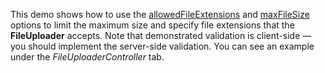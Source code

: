 This demo shows how to&nbsp;use the <a href="/Documentation/ApiReference/UI_Widgets/dxFileUploader/Configuration/#allowedFileExtensions">allowedFileExtensions</a> and <a href="/Documentation/ApiReference/UI_Widgets/dxFileUploader/Configuration/#maxFileSize">maxFileSize</a> options to&nbsp;limit the maximum size and specify file extensions that the <b>FileUploader</b> accepts. Note that demonstrated validation is&nbsp;client-side&nbsp;&mdash; you should implement the server-side validation. You can see an&nbsp;example under the <i>FileUploaderController</i> tab.